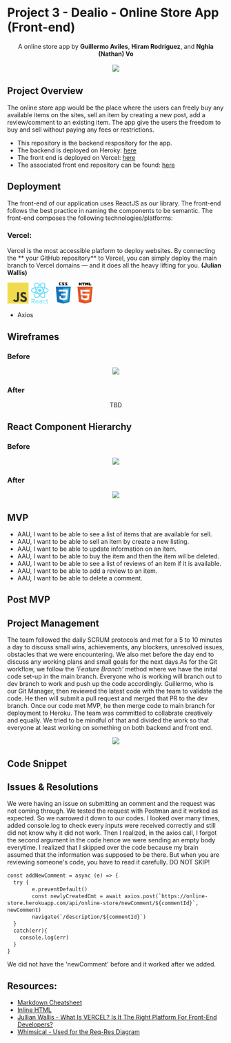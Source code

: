 # Project 3 - Dealio - Online Store App (Front-end)
<div align="center">A online store app by <strong>Guillermo Aviles</strong>, <strong>Hiram Rodriguez</strong>, and <strong>Nghia (Nathan) Vo</strong>
<br></br>
<img src="https://user-images.githubusercontent.com/114704720/206938631-ff29447f-2f0c-4553-a77e-9738139ff8e2.png"/>
</div>

## Project Overview

The online store app would be the place where the users can freely buy any available items on the sites, sell an item by creating a new post, add a review/comment to an existing item. The app give the users the freedom to buy and sell without paying any fees or restrictions.

+ This repository is the backend respository for the app.
+ The backend is deployed on Heroky: [here](https://online-store.herokuapp.com/api/online-store/)
+ The front end is deployed on Vercel: [here]()
+ The associated front end repository can be found: [here](https://github.com/guillermoaviles/online-store-fe)

## Deployment
The front-end of our application uses ReactJS as our library. The front-end follows the best practice in naming the components to be semantic. The front-end composes the following technologies/platforms:

### Vercel:
Vercel is the most accessible platform to deploy websites. By connecting the ** your GitHub repository** to Vercel, you can simply deploy the main branch to Vercel domains — and it does all the heavy lifting for you. **(Julian Wallis)**

<img src="https://raw.githubusercontent.com/devicons/devicon/master/icons/javascript/javascript-original.svg" width=10% height=10%><img src="https://raw.githubusercontent.com/devicons/devicon/master/icons/react/react-original-wordmark.svg" width=10% height=10%> <img src="https://raw.githubusercontent.com/devicons/devicon/master/icons/css3/css3-original-wordmark.svg" width=10% height=10%><img src="https://raw.githubusercontent.com/devicons/devicon/master/icons/html5/html5-original-wordmark.svg" width=10% height=10%>
- Axios

## Wireframes
### Before
<div align="center">
<img src="https://media.git.generalassemb.ly/user/45455/files/b3d3114b-01f7-4d97-8d95-1f6aac2a14ec"/>
</div>

### After
<div align="center">TBD
</div>

## React Component Hierarchy
### Before
<div align="center">
<img src="https://user-images.githubusercontent.com/114704720/206966901-599ce162-ff7c-4d52-bd07-8b6338ae1cc8.png"/>
</div>


### After
<div align="center">
<img src="https://user-images.githubusercontent.com/114704720/206969375-d5fccfd9-90c2-4ca9-b93f-45694715bc19.png"/>
</div>


## MVP
+ AAU, I want to be able to see a list of items that are available for sell.
+ AAU, I want to be able to sell an item by create a new listing.
+ AAU, I want to be able to update information on an item. 
+ AAU, I want to be able to buy the item and then the item wil be deleted.
+ AAU, I want to be able to see a list of reviews of an item if it is available.
+ AAU, I want to be able to add a review to an item.
+ AAU, I want to be able to delete a comment.

## Post MVP

## Project Management
The team followed the daily SCRUM protocols and met for a 5 to 10 minutes a day to discuss small wins, achievements, any blockers, unresolved issues, obstacles that we were encountering. We also met before the day end to discuss any working plans and small goals for the next days.As for the Git workflow, we follow the *'Feature Branch'* method where we have the inital code set-up in the main branch. Everyone who is working will branch out to dev branch to work and push up the code accordingly. Guillermo, who is our Git Manager, then reviewed the latest code with the team to validate the code. He then will submit a pull request and merged that PR to the dev branch. Once our code met MVP, he then merge code to main branch for deployment to Heroku. The team was committed to collabrate creatively and equally. We tried to be mindful of that and divided the work so that everyone at least working on something on both backend and front end.

<div align="center">
<img src="https://user-images.githubusercontent.com/114704720/206955919-a8dbd9d1-3a2c-4e1d-bb16-b626883ce46c.png"/>
</div>

## Code Snippet

## Issues & Resolutions
We were having an issue on submitting an comment and the request was not coming through. We tested the request with Postman and it worked as expected. So we narrowed it down to our codes. I looked over many times, added console.log to check every inputs were received correctly and still did not know why it did not work. Then I realized, in the axios call, I forgot the second argument in the code hence we were sending an empty body everytime. I realized that I skipped over the code because my brain assumed that the information was supposed to be there. But when you are reviewing someone's code, you have to read it carefully. DO NOT SKIP!

```
const addNewComment = async (e) => {
  try {
        e.preventDefault()
        const newlyCreatedCmt = await axios.post(`https://online-store.herokuapp.com/api/online-store/newComment/${commentId}`, newComment)
        navigate(`/description/${commentId}`)
  }
  catch(err){
    console.log(err)
  }
}
```
We did not have the 'newComment' before and it worked after we added.

## Resources:

+ [Markdown Cheatsheet](https://github.com/adam-p/markdown-here/wiki/Markdown-Cheatsheet)
+ [Inline HTML](https://stackoverflow.com/questions/12090472/how-do-i-center-an-image-in-the-readme-md-file-on-github)
+ [Jullian Wallis - What Is VERCEL? Is It The Right Platform For Front-End Developers?](https://webo.digital/blog/what-is-vercel-is-it-the-right-platform-for-front-end-developers/)
+ [Whimsical - Used for the Req-Res Diagram](https://whimsical.com)
